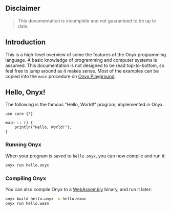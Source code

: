 ## Disclaimer
> This documentation is incomplete and not guaranteed to be up to date.

## Introduction
This is a high-level overview of some the features of the Onyx programming language. A basic knowledge of programming and computer systems is assumed. This documentation is not designed to be read top-to-bottom, so feel free to jump around as it makes sense. Most of the examples can be copied into the `main` procedure on [Onyx Playground](https://onyxlang.io/playground/).

## Hello, Onyx!
The following is the famous "Hello, World!" program, implemented in Onyx.

```onyx
use core {*}

main :: () {
	println("Hello, World!");
}
```

### Running Onyx
When your program is saved to `hello.onyx`, you can now compile and run it:
```sh
onyx run hello.onyx
```

### Compiling Onyx
You can also compile Onyx to a [WebAssembly](https://webassembly.org) binary, and run it later:
```sh
onyx build hello.onyx -o hello.wasm
onyx run hello.wasm
```
